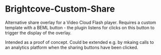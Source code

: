 Brightcove-Custom-Share
=======================

Alternative share overlay for a Video Cloud Flash player. Requires a custom template with a BEML button - the plugin listens for clicks on this button to trigger the display of the overlay.

Intended as a proof of concept. Could be extended e.g. by mkaing calls to an analytics platform when the sharing buttons have been clicked.

